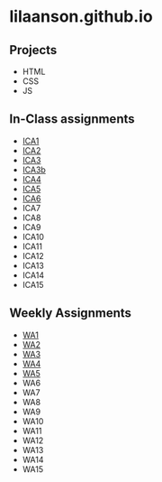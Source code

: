 # lilaanson.github.io



## Projects
- HTML
- CSS
- JS

## In-Class assignments
- [ICA1](https://docs.google.com/document/d/1X75I2X-n4izE5Qkc5tsf6WZaA0EAHyvunFdyzZBSw5A/edit)
- [ICA2](https://docs.google.com/document/d/17UCrkuqZqBWOKPhXo05bguJxD4oBcoN5BPDlnqN-W2w/edit?usp=sharing)
- [ICA3](https://lilaanson.github.io/ica/ica3a.html)
- [ICA3b](https://lilaanson.github.io/ica/ica3b/html)
- [ICA4](https://lilaanson.github.io/ica/ica4.html)
- [ICA5](https://lilaanson.github.io/ica/ica5/ica5.html)
- [ICA6](https://lilaanson.github.io/ica/ica6-part1.html)
- ICA7
- ICA8
- ICA9
- ICA10
- ICA11
- ICA12
- ICA13
- ICA14
- ICA15

## Weekly Assignments
- [WA1](https://lilaanson.github.io/wa/wa1.html)
- [WA2](https://lilaanson.github.io/wa/wa2.html)
- [WA3](https://lilaanson.github.io/wa/wa3.html)
- [WA4](https://lilaanson.github.io/wa/wa4.html)
- [WA5](https://lilaanson.github.io/wa/wa5.html)
- WA6
- WA7
- WA8
- WA9
- WA10
- WA11
- WA12
- WA13
- WA14
- WA15


